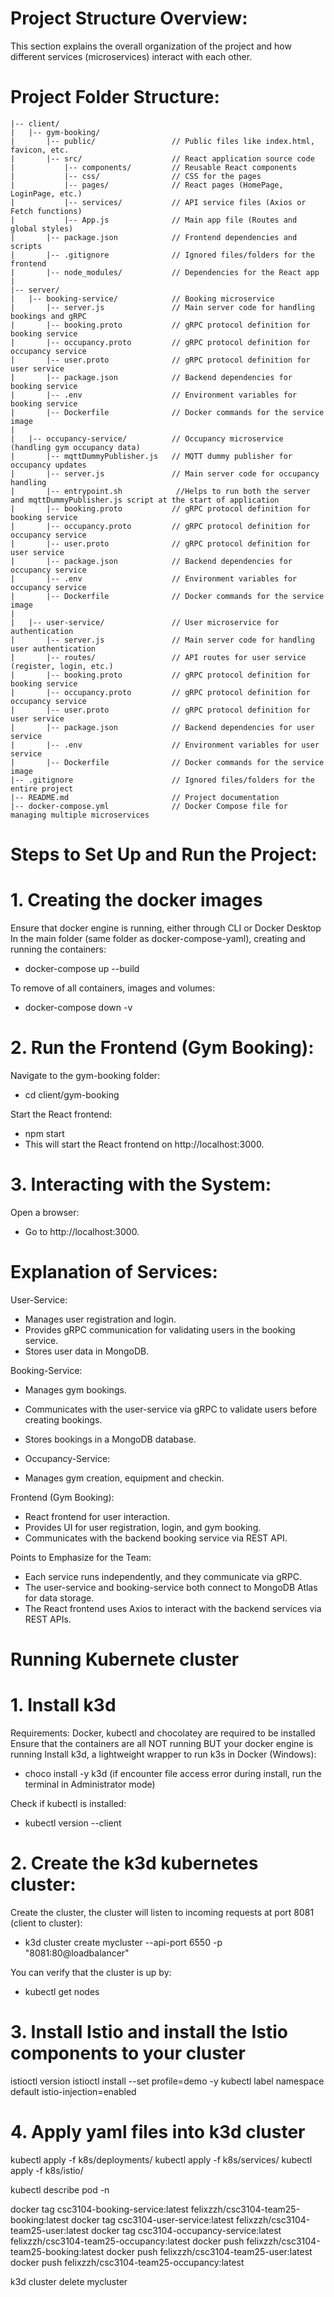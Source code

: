 # Project Structure Overview:
This section explains the overall organization of the project and how different services (microservices) interact with each other.

# Project Folder Structure:
```
|-- client/
|   |-- gym-booking/
|       |-- public/                 // Public files like index.html, favicon, etc.
|       |-- src/                    // React application source code
|           |-- components/         // Reusable React components
|           |-- css/                // CSS for the pages
|           |-- pages/              // React pages (HomePage, LoginPage, etc.)
|           |-- services/           // API service files (Axios or Fetch functions)
|           |-- App.js              // Main app file (Routes and global styles)
|       |-- package.json            // Frontend dependencies and scripts
|       |-- .gitignore              // Ignored files/folders for the frontend
|       |-- node_modules/           // Dependencies for the React app
|
|-- server/
|   |-- booking-service/            // Booking microservice
|       |-- server.js               // Main server code for handling bookings and gRPC
|       |-- booking.proto           // gRPC protocol definition for booking service
|       |-- occupancy.proto         // gRPC protocol definition for occupancy service
|       |-- user.proto              // gRPC protocol definition for user service
|       |-- package.json            // Backend dependencies for booking service
|       |-- .env                    // Environment variables for booking service
|       |-- Dockerfile              // Docker commands for the service image
|   
|   |-- occupancy-service/          // Occupancy microservice (handling gym occupancy data)
|       |-- mqttDummyPublisher.js   // MQTT dummy publisher for occupancy updates
|       |-- server.js               // Main server code for occupancy handling
|       |-- entrypoint.sh            //Helps to run both the server and mqttDummyPublisher.js script at the start of application
|       |-- booking.proto           // gRPC protocol definition for booking service
|       |-- occupancy.proto         // gRPC protocol definition for occupancy service
|       |-- user.proto              // gRPC protocol definition for user service
|       |-- package.json            // Backend dependencies for occupancy service
|       |-- .env                    // Environment variables for occupancy service
|       |-- Dockerfile              // Docker commands for the service image
|   
|   |-- user-service/               // User microservice for authentication
|       |-- server.js               // Main server code for handling user authentication
|       |-- routes/                 // API routes for user service (register, login, etc.)
|       |-- booking.proto           // gRPC protocol definition for booking service
|       |-- occupancy.proto         // gRPC protocol definition for occupancy service
|       |-- user.proto              // gRPC protocol definition for user service
|       |-- package.json            // Backend dependencies for user service
|       |-- .env                    // Environment variables for user service
|       |-- Dockerfile              // Docker commands for the service image
|-- .gitignore                      // Ignored files/folders for the entire project
|-- README.md                       // Project documentation
|-- docker-compose.yml              // Docker Compose file for managing multiple microservices
```
# Steps to Set Up and Run the Project:
# 1. Creating the docker images
Ensure that docker engine is running, either through CLI or Docker Desktop
In the main folder (same folder as docker-compose-yaml), creating and running the containers:
- docker-compose up --build

To remove of all containers, images and volumes:
- docker-compose down -v

# 2. Run the Frontend (Gym Booking):
Navigate to the gym-booking folder:
- cd client/gym-booking

Start the React frontend:
- npm start
- This will start the React frontend on http://localhost:3000.

# 3. Interacting with the System:
Open a browser:
- Go to http://localhost:3000.

# Explanation of Services:
User-Service:
- Manages user registration and login.
- Provides gRPC communication for validating users in the booking service.
- Stores user data in MongoDB.

Booking-Service:
- Manages gym bookings.
- Communicates with the user-service via gRPC to validate users before creating bookings.
- Stores bookings in a MongoDB database.

- Occupancy-Service:
- Manages gym creation, equipment and checkin.


Frontend (Gym Booking):
- React frontend for user interaction.
- Provides UI for user registration, login, and gym booking.
- Communicates with the backend booking service via REST API.

Points to Emphasize for the Team:
- Each service runs independently, and they communicate via gRPC.
- The user-service and booking-service both connect to MongoDB Atlas for data storage.
- The React frontend uses Axios to interact with the backend services via REST APIs.


# Running Kubernete cluster
# 1. Install k3d
Requirements: Docker, kubectl and chocolatey are required to be installed
Ensure that the containers are all NOT running BUT your docker engine is running
Install k3d, a lightweight wrapper to run k3s in Docker (Windows):
- choco install -y k3d
(if encounter file access error during install, run the terminal in Administrator mode)

Check if kubectl is installed:
- kubectl version --client

# 2. Create the k3d kubernetes cluster:
Create the cluster, the cluster will listen to incoming requests at port 8081 (client to cluster):
- k3d cluster create mycluster --api-port 6550 -p "8081:80@loadbalancer"

You can verify that the cluster is up by:
- kubectl get nodes

# 3. Install Istio and install the Istio components to your cluster
istioctl version
istioctl install --set profile=demo -y
kubectl label namespace default istio-injection=enabled

# 4. Apply yaml files into k3d cluster
kubectl apply -f k8s/deployments/
kubectl apply -f k8s/services/
kubectl apply -f k8s/istio/

kubectl describe pod <pod-name> -n <namespace>

docker tag csc3104-booking-service:latest felixzzh/csc3104-team25-booking:latest
docker tag csc3104-user-service:latest felixzzh/csc3104-team25-user:latest
docker tag csc3104-occupancy-service:latest felixzzh/csc3104-team25-occupancy:latest
docker push felixzzh/csc3104-team25-booking:latest
docker push felixzzh/csc3104-team25-user:latest
docker push felixzzh/csc3104-team25-occupancy:latest

k3d cluster delete mycluster
